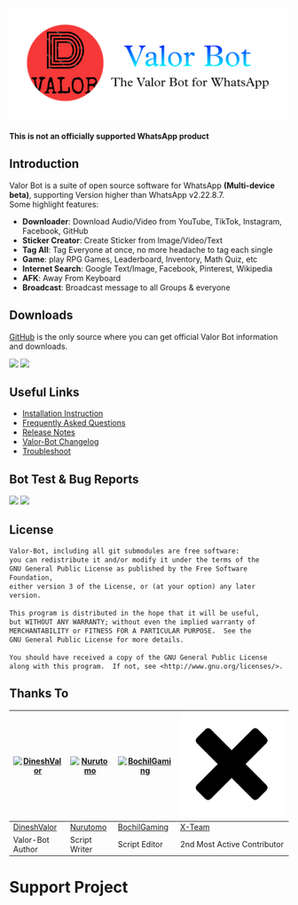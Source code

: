 ![](docs/images/logo.png)

#### This is not an officially supported WhatsApp product

## Introduction
Valor Bot is a suite of open source software for WhatsApp **(Multi-device beta)**, supporting Version higher than WhatsApp  v2.22.8.7.<br>
Some highlight features:

- **Downloader**: Download Audio/Video from YouTube, TikTok, Instagram, Facebook, GitHub
- **Sticker Creator**: Create Sticker from Image/Video/Text
- **Tag All**: Tag Everyone at once, no more headache to tag each single
- **Game**: play RPG Games, Leaderboard, Inventory, Math Quiz, etc
- **Internet Search**: Google Text/Image, Facebook, Pinterest, Wikipedia
- **AFK**: Away From Keyboard
- **Broadcast**: Broadcast message to all Groups & everyone

## Downloads

[GitHub](https://github.com/DineshValor/valor-game) is the only source where you can get official Valor Bot information and downloads.

[![](https://img.shields.io/badge/Valor_Bot-v2.22.8.7-blue)](https://github.com/DineshValor/valor-game/releases/tag/v2.22.8.7)
[![](https://img.shields.io/badge/Valor_Bot_Termux-v2.22.8.7-blue)](https://github.com/DineshValor/valor-game/releases/tag/v2.22.8.7)

## Useful Links
- [Installation Instruction](https://)
- [Frequently Asked Questions](https://)
- [Release Notes](https://)
- [Valor-Bot Changelog](https://)
- [Troubleshoot](https://github.com/puppeteer/puppeteer/blob/main/docs/troubleshooting.md)

## Bot Test & Bug Reports

[![](https://img.shields.io/badge/Bot_Test-WhatsApp-whatsapp?logo=whatsapp)](wa.me/919971107409)
[![](https://img.shields.io/badge/Bug_Report-WhatsApp-whatsapp?logo=whatsapp)](wa.me/919107910799)

## License

    Valor-Bot, including all git submodules are free software:
    you can redistribute it and/or modify it under the terms of the
    GNU General Public License as published by the Free Software Foundation,
    either version 3 of the License, or (at your option) any later version.

    This program is distributed in the hope that it will be useful,
    but WITHOUT ANY WARRANTY; without even the implied warranty of
    MERCHANTABILITY or FITNESS FOR A PARTICULAR PURPOSE.  See the
    GNU General Public License for more details.

    You should have received a copy of the GNU General Public License
    along with this program.  If not, see <http://www.gnu.org/licenses/>.


## Thanks To

[![DineshValor](https://github.com/DineshValor.png?size=60)](https://github.com/DineshValor) | [![Nurutomo](https://github.com/Nurutomo.png?size=60)](https://github.com/Nurutomo) | [![BochilGaming](https://github.com/BochilGaming.png?size=60)](https://github.com/BochilGaming) | [![X-Team](docs/images/xlogo.png?size=60)](https://api.xteam.xyz/) 
----|----|----|----
[DineshValor](https://github.com/DineshValor) | [Nurutomo](https://github.com/Nurutomo) | [BochilGaming](https://github.com/BochilGaming) | [X-Team](https://api.xteam.xyz/)
Valor-Bot Author | Script Writer | Script Editor | 2nd Most Active Contributor

# Support Project
